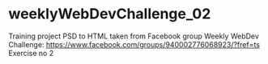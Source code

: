 # weeklyWebDevChallenge_02
Training project PSD to HTML taken from Facebook group Weekly WebDev Challenge:
https://www.facebook.com/groups/940002776068923/?fref=ts <br/>
Exercise no 2 
